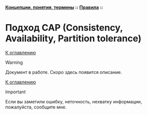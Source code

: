 **[Концепции, понятия, термины](../../README.md#concepts) ::**
**[Правила](../../README.md#concepts-rules) ::**
# Подход CAP (Consistency, Availability, Partition tolerance)

<!--
https://agaltsovav.ru/docs/architecture/base/
https://habr.com/ru/articles/535616/
-->

[К оглавлению](../../README.md#concepts-rules)

> [!WARNING]
> Документ в работе. Скоро здесь появится описание.

[К оглавлению](../../README.md#concepts-rules)

> [!IMPORTANT]
> Если вы заметили ошибку, неточность, нехватку информации, пожалуйста, сообщите мне.
